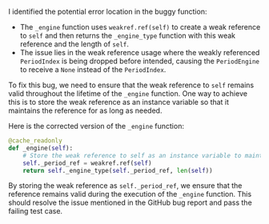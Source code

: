 I identified the potential error location in the buggy function:
- The `_engine` function uses `weakref.ref(self)` to create a weak reference to `self` and then returns the `_engine_type` function with this weak reference and the length of `self`.
- The issue lies in the weak reference usage where the weakly referenced `PeriodIndex` is being dropped before intended, causing the `PeriodEngine` to receive a `None` instead of the `PeriodIndex`.

To fix this bug, we need to ensure that the weak reference to `self` remains valid throughout the lifetime of the `_engine` function. One way to achieve this is to store the weak reference as an instance variable so that it maintains the reference for as long as needed.

Here is the corrected version of the `_engine` function:
```python
@cache_readonly
def _engine(self):
    # Store the weak reference to self as an instance variable to maintain the reference
    self._period_ref = weakref.ref(self)
    return self._engine_type(self._period_ref, len(self))
```

By storing the weak reference as `self._period_ref`, we ensure that the reference remains valid during the execution of the `_engine` function. This should resolve the issue mentioned in the GitHub bug report and pass the failing test case.
